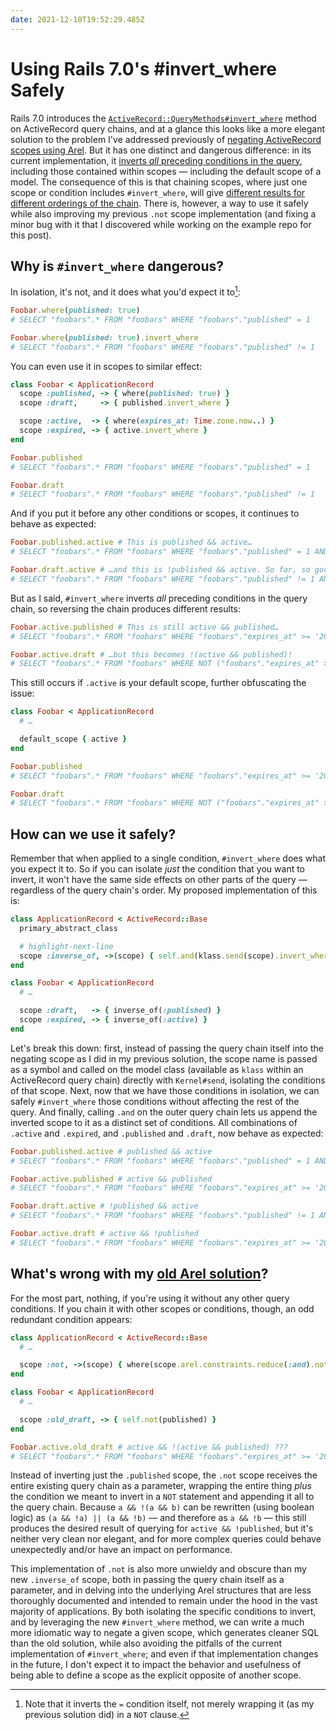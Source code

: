 ```yaml
---
date: 2021-12-10T19:52:29.485Z
---
```


# Using Rails 7.0's #invert_where Safely

Rails 7.0 introduces the
[`ActiveRecord::QueryMethods#invert_where`][invert_where] method on ActiveRecord
query chains, and at a glance this looks like a more elegant solution to the
problem I've addressed previously of [negating ActiveRecord scopes using
Arel][arel]. But it has one distinct and dangerous difference: in its current
implementation, it [inverts _all_ preceding conditions in the query][iss],
including those contained within scopes — including the default scope of a
model. The consequence of this is that chaining scopes, where just one scope or
condition includes `#invert_where`, will give [different results for different
orderings of the chain][example]. There is, however, a way to use it safely
while also improving my previous `.not` scope implementation (and fixing a minor
bug with it that I discovered while working on the example repo for this post).

## Why is `#invert_where` dangerous?

In isolation, it's not, and it does what you'd expect it to[^1]:

```ruby
Foobar.where(published: true)
# SELECT "foobars".* FROM "foobars" WHERE "foobars"."published" = 1

Foobar.where(published: true).invert_where
# SELECT "foobars".* FROM "foobars" WHERE "foobars"."published" != 1
```

You can even use it in scopes to similar effect:

```ruby
class Foobar < ApplicationRecord
  scope :published, -> { where(published: true) }
  scope :draft,     -> { published.invert_where }

  scope :active,  -> { where(expires_at: Time.zone.now..) }
  scope :expired, -> { active.invert_where }
end

Foobar.published
# SELECT "foobars".* FROM "foobars" WHERE "foobars"."published" = 1

Foobar.draft
# SELECT "foobars".* FROM "foobars" WHERE "foobars"."published" != 1
```

And if you put it before any other conditions or scopes, it continues to behave
as expected:

```ruby
Foobar.published.active # This is published && active…
# SELECT "foobars".* FROM "foobars" WHERE "foobars"."published" = 1 AND "foobars"."expires_at" >= '2021-12-10 04:21:48.044576'

Foobar.draft.active # …and this is !published && active. So far, so good!
# SELECT "foobars".* FROM "foobars" WHERE "foobars"."published" != 1 AND "foobars"."expires_at" >= '2021-12-10 18:37:29.124653'
```

But as I said, `#invert_where` inverts _all_ preceding conditions in the query
chain, so reversing the chain produces different results:

```ruby
Foobar.active.published # This is still active && published…
# SELECT "foobars".* FROM "foobars" WHERE "foobars"."expires_at" >= '2021-12-10 18:40:29.336682' AND "foobars"."published" = 1

Foobar.active.draft # …but this becomes !(active && published)!
# SELECT "foobars".* FROM "foobars" WHERE NOT ("foobars"."expires_at" >= '2021-12-10 18:40:58.226845' AND "foobars"."published" = 1)
```

This still occurs if `.active` is your default scope, further obfuscating the
issue:

```ruby
class Foobar < ApplicationRecord
  # …

  default_scope { active }
end

Foobar.published
# SELECT "foobars".* FROM "foobars" WHERE "foobars"."expires_at" >= '2021-12-10 18:40:29.336682' AND "foobars"."published" = 1

Foobar.draft
# SELECT "foobars".* FROM "foobars" WHERE NOT ("foobars"."expires_at" >= '2021-12-10 18:40:58.226845' AND "foobars"."published" = 1)
```

## How can we use it safely?

Remember that when applied to a single condition, `#invert_where` does what you
expect it to. So if you can isolate _just_ the condition that you want to
invert, it won't have the same side effects on other parts of the query —
regardless of the query chain's order. My proposed implementation of this is:

```ruby
class ApplicationRecord < ActiveRecord::Base
  primary_abstract_class

  # highlight-next-line
  scope :inverse_of, ->(scope) { self.and(klass.send(scope).invert_where) }
end

class Foobar < ApplicationRecord
  # …

  scope :draft,   -> { inverse_of(:published) }
  scope :expired, -> { inverse_of(:active) }
end
```

Let's break this down: first, instead of passing the query chain itself into the
negating scope as I did in my previous solution, the scope name is passed as a
symbol and called on the model class (available as `klass` within an
ActiveRecord query chain) directly with `Kernel#send`, isolating the conditions
of that scope. Next, now that we have those conditions in isolation, we can
safely `#invert_where` those conditions without affecting the rest of the query.
And finally, calling `.and` on the outer query chain lets us append the inverted
scope to it as a distinct set of conditions. All combinations of `.active` and
`.expired`, and `.published` and `.draft`, now behave as expected:

```ruby
Foobar.published.active # published && active
# SELECT "foobars".* FROM "foobars" WHERE "foobars"."published" = 1 AND "foobars"."expires_at" >= '2021-12-10 19:02:16.322539'

Foobar.active.published # active && published
# SELECT "foobars".* FROM "foobars" WHERE "foobars"."expires_at" >= '2021-12-10 18:40:29.336682' AND "foobars"."published" = 1

Foobar.draft.active # !published && active
# SELECT "foobars".* FROM "foobars" WHERE "foobars"."published" != 1 AND "foobars"."expires_at" >= '2021-12-10 18:37:29.124653'

Foobar.active.draft # active && !published
# SELECT "foobars".* FROM "foobars" WHERE "foobars"."expires_at" >= '2021-12-10 19:03:35.161283' AND "foobars"."published" != 1
```

## What's wrong with my [old Arel solution][arel]?

For the most part, nothing, if you're using it without any other query
conditions. If you chain it with other scopes or conditions, though, an odd
redundant condition appears:

```ruby
class ApplicationRecord < ActiveRecord::Base
  # …

  scope :not, ->(scope) { where(scope.arel.constraints.reduce(:and).not) }
end

class Foobar < ApplicationRecord
  # …

  scope :old_draft, -> { self.not(published) }
end

Foobar.active.old_draft # active && !(active && published) ???
# SELECT "foobars".* FROM "foobars" WHERE "foobars"."expires_at" >= '2021-12-10 18:37:26.139329' AND NOT ("foobars"."expires_at" >= '2021-12-10 18:37:26.139329' AND "foobars"."published" = 1)
```

Instead of inverting just the `.published` scope, the `.not` scope receives the
entire existing query chain as a parameter, wrapping the entire thing _plus_ the
condition we meant to invert in a `NOT` statement and appending it all to the
query chain. Because `a && !(a && b)` can be rewritten (using boolean logic) as
`(a && !a) || (a && !b)` — and therefore as `a && !b` — this still produces the
desired result of querying for `active && !published`, but it's neither very
clean nor elegant, and for more complex queries could behave unexpectedly and/or
have an impact on performance.

This implementation of `.not` is also more unwieldy and obscure than my new
`.inverse_of` scope, both in passing the query chain itself as a parameter, and
in delving into the underlying Arel structures that are less thoroughly
documented and intended to remain under the hood in the vast majority of
applications. By both isolating the specific conditions to invert, and by
leveraging the new `#invert_where` method, we can write a much more idiomatic
way to negate a given scope, which generates cleaner SQL than the old solution,
while also avoiding the pitfalls of the current implementation of
`#invert_where`; and even if that implementation changes in the future, I don't
expect it to impact the behavior and usefulness of being able to define a scope
as the explicit opposite of another scope.

[^1]:
    Note that it inverts the `=` condition itself, not merely wrapping it (as
    my previous solution did) in a `NOT` clause.

[invert_where]: https://edgeapi.rubyonrails.org/classes/ActiveRecord/QueryMethods.html#method-i-invert_where
[arel]: https://jbhannah.net/articles/negating-activerecord-scopes
[iss]: https://github.com/rails/rails/pull/42118
[example]: https://github.com/jbhannah/invert_where_test
